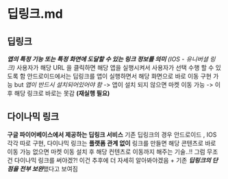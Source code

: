 # 딥링크.md

## **딥링크**

***앱의 특정 기능 또는 특정 화면에 도달할 수 있는 링크 정보를 의미** (IOS - 유니버셜 링크)*
사용자가 해당 URL 을 클릭하면 해당 앱을 실행시켜서 사용자가 선택 수행 할 수 있도록 함
안드로이드에서는 딥링크를 앱이 실행하면서 해당 화면으로 바로 이동 구현 가능
but *앱이 반드시 설치되어있어야 함* -> 앱이 설치 되지 않으면 마켓 이동 가능 
-> 이후 해당 링크로 바로는 못감 **(재실행 필요)**

## 다이나믹 링크

**구글 파이어베이스에서 제공하는 딥링크 서비스**
기존 딥링크의 경우 안드로이드 , IOS 각각 따로 구현,
다이나믹 링크는 **플랫폼 관계 없이** 링크를 만들면 해당 콘텐츠로 바로 이동 가능 
없으면 마켓 이동 설치 후 해당 컨텐츠로 이동까지 해주는 기술..!!
그럼 무조건 다이나믹 링크를 써야겠?! 
이건 추후에 더 자세히 알아봐야겠음 + 기존 ***딥링크의 단점을 전부 보완***했다고 보여짐